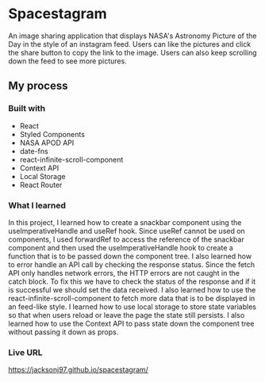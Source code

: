 # Spacestagram

An image sharing application that displays NASA's Astronomy Picture of the Day in the style of an instagram feed. Users can like the pictures and click the share button to copy the link to the image. Users can also keep scrolling down the feed to see more pictures.

## My process

### Built with

- React
- Styled Components
- NASA APOD API
- date-fns
- react-infinite-scroll-component
- Context API
- Local Storage
- React Router

### What I learned

In this project, I learned how to create a snackbar component using the useImperativeHandle and useRef hook. Since useRef cannot be used on components, I used forwardRef to access the reference of the snackbar component and then used the useImperativeHandle hook to create a function that is to be passed down the component tree. I also learned how to error handle an API call by checking the response status. Since the fetch API only handles network errors, the HTTP errors are not caught in the catch block. To fix this we have to check the status of the response and if it is successful we should set the data received. I also learned how to use the react-infinite-scroll-component to fetch more data that is to be displayed in an feed-like style. I learned how to use local storage to store state variables so that when users reload or leave the page the state still persists. I also learned how to use the Context API to pass state down the component tree without passing it down as props.

### Live URL

https://jacksonj97.github.io/spacestagram/
